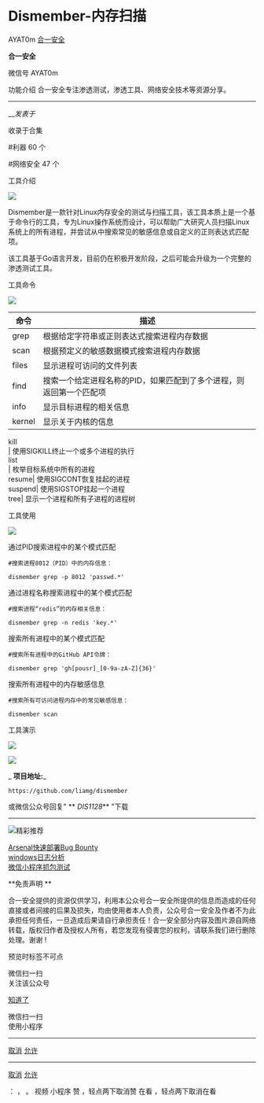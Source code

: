 #  Dismember-内存扫描

AYAT0m  [ 合一安全 ](javascript:void\(0\);)

**合一安全** ![]()

微信号 AYAT0m

功能介绍 合一安全专注渗透测试，渗透工具、网络安全技术等资源分享。

____

___发表于_

收录于合集

#利器 60 个

#网络安全 47 个

工具介绍

  
![](http://hk-proxy.gitwarp.com/https://raw.githubusercontent.com/tuchuang9/tc1/refs/heads/main/public/20230105215552.png)

  

Dismember是一款针对Linux内存安全的测试与扫描工具，该工具本质上是一个基于命令行的工具，专为Linux操作系统而设计，可以帮助广大研究人员扫描Linux系统上的所有进程，并尝试从中搜索常见的敏感信息或自定义的正则表达式匹配项。

该工具基于Go语言开发，目前仍在积极开发阶段，之后可能会升级为一个完整的渗透测试工具。

工具命令

  
![](http://hk-proxy.gitwarp.com/https://raw.githubusercontent.com/tuchuang9/tc1/refs/heads/main/public/20230105215552.png)

  

命令| 描述  
---|---  
grep| 根据给定字符串或正则表达式搜索进程内存数据  
scan| 根据预定义的敏感数据模式搜索进程内存数据  
files| 显示进程可访问的文件列表  
find| 搜索一个给定进程名称的PID，如果匹配到了多个进程，则返回第一个匹配项  
info| 显示目标进程的相关信息  
kernel| 显示关于内核的信息  
kill  
| 使用SIGKILL终止一个或多个进程的执行  
list  
| 枚举目标系统中所有的进程  
resume| 使用SIGCONT恢复挂起的进程  
suspend| 使用SIGSTOP挂起一个进程  
tree| 显示一个进程和所有子进程的进程树  
  
  

工具使用

  
![](http://hk-proxy.gitwarp.com/https://raw.githubusercontent.com/tuchuang9/tc1/refs/heads/main/public/20230105215552.png)

  

通过PID搜索进程中的某个模式匹配

    
    
    #搜索进程8012（PID）中的内存信息：  
      
    dismember grep -p 8012 'passwd.*'

通过进程名称搜索进程中的某个模式匹配

    
    
    #搜索进程“redis”的内存相关信息：  
      
    dismember grep -n redis 'key.*'

搜索所有进程中的某个模式匹配  

    
    
    #搜索所有进程中的GitHub API令牌：  
      
    dismember grep 'gh[pousr]_[0-9a-zA-Z]{36}'

搜索所有进程中的内存敏感信息  

    
    
    #搜索所有可访问进程内存中的常见敏感信息：  
      
    dismember scan

工具演示

  
![](http://hk-proxy.gitwarp.com/https://raw.githubusercontent.com/tuchuang9/tc1/refs/heads/main/public/20230105215552.png)

  

![](http://hk-proxy.gitwarp.com/https://raw.githubusercontent.com/tuchuang9/tc1/refs/heads/main/public/20230105215611.png)

 _ **项目地址:**_  

    
    
    https://github.com/liamg/dismember

或微信公众号回复" ** _DIS1128_** "下载

* * *

  
  
![](http://hk-proxy.gitwarp.com/https://raw.githubusercontent.com/tuchuang9/tc1/refs/heads/main/public/20230105215612.png)精彩推荐  
  
  
[Arsenal快速部署Bug
Bounty](http://mp.weixin.qq.com/s?__biz=Mzg2Mzc0ODA0NQ==&mid=2247487091&idx=1&sn=da3dc1bda277449431aff0c79220c464&chksm=ce72a4d1f9052dc7bce6eb8301f443437ce174aa0cd041e01c070b90170485cb64ac2a895f64&scene=21#wechat_redirect)  
[windows日志分析](http://mp.weixin.qq.com/s?__biz=Mzg2Mzc0ODA0NQ==&mid=2247487010&idx=1&sn=a9f14f5c1e6833d2b7906151a2184a40&chksm=ce72a480f9052d9606e66ab2ef78f726740840c52f1a1602e643398b1a22bca24b960ad21883&scene=21#wechat_redirect)  
[微信小程序抓包测试](http://mp.weixin.qq.com/s?__biz=Mzg2Mzc0ODA0NQ==&mid=2247486818&idx=1&sn=84c28d06e566dce8fe9f53ba4d8ba172&chksm=ce72a7c0f9052ed6c866e877b30ff2b9fff2edebb2693e8f105404a01b145b6216897ae4c9a7&scene=21#wechat_redirect)  

  

 **免责声明  **  

合一安全提供的资源仅供学习，利⽤本公众号合一安全所提供的信息⽽造成的任何直接或者间接的后果及损失，均由使⽤者本⼈负责，公众号合一安全及作者不为此承担任何责任，一旦造成后果请⾃⾏承担责任！合一安全部分内容及图片源自网络转载，版权归作者及授权人所有，若您发现有侵害您的权利，请联系我们进行删除处理。谢谢
!

预览时标签不可点

微信扫一扫  
关注该公众号

[知道了](javascript:;)

微信扫一扫  
使用小程序

****

[取消](javascript:void\(0\);) [允许](javascript:void\(0\);)

****

[取消](javascript:void\(0\);) [允许](javascript:void\(0\);)

： ， 。   视频 小程序 赞 ，轻点两下取消赞 在看 ，轻点两下取消在看

